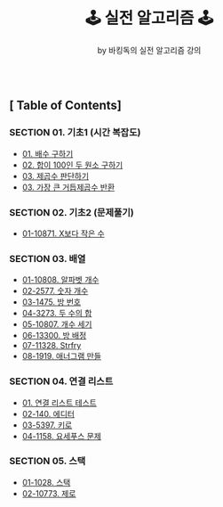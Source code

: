 <div align="center">

<h1> 🕹 <b>실전 알고리즘</b> 🕹 </h1>
<p> by 바킹독의 실전 알고리즘 강의 </p>

</div>

<br>
<br>

## [ Table of Contents]
### **SECTION 01. 기초1 (시간 복잡도)**
- [01. 배수 구하기](https://github.com/kellyihyeon/algorithm/blob/main/barkingdog-tutorial/src/com/github/kellyihyeon/section01_timecomplexity/MultipleFinder.java)
- [02. 합이 100인 두 원소 구하기](https://github.com/kellyihyeon/algorithm/blob/main/barkingdog-tutorial/src/com/github/kellyihyeon/section01_timecomplexity/PairWithSum100Finder.java)
- [03. 제곱수 판단하기](https://github.com/kellyihyeon/algorithm/blob/main/barkingdog-tutorial/src/com/github/kellyihyeon/section01_timecomplexity/PerfectSquare.java)
- [03. 가장 큰 거듭제곱수 반환](https://github.com/kellyihyeon/algorithm/blob/main/barkingdog-tutorial/src/com/github/kellyihyeon/section01_timecomplexity/MaxPowerFinder.java)

### **SECTION 02. 기초2 (문제풀기)**
- [01-10871. X보다 작은 수](https://github.com/kellyihyeon/algorithm/blob/main/barkingdog-tutorial/src/com/github/kellyihyeon/section02_basic/NumberLessThanX.java)

### **SECTION 03. 배열**
- [01-10808. 알파벳 개수](https://github.com/kellyihyeon/algorithm/blob/main/barkingdog-tutorial/src/com/github/kellyihyeon/section03_array/AlphabetCounter.java)
- [02-2577. 숫자 개수](https://github.com/kellyihyeon/algorithm/blob/main/barkingdog-tutorial/src/com/github/kellyihyeon/section03_array/NumbersCounter.java)
- [03-1475. 방 번호](https://github.com/kellyihyeon/algorithm/blob/main/barkingdog-tutorial/src/com/github/kellyihyeon/section03_array/RoomNumber.java)
- [04-3273. 두 수의 합](https://github.com/kellyihyeon/algorithm/blob/main/barkingdog-tutorial/src/com/github/kellyihyeon/section03_array/TwoNumberSum.java)
- [05-10807. 개수 세기](https://github.com/kellyihyeon/algorithm/blob/main/barkingdog-tutorial/src/com/github/kellyihyeon/section03_array/Counter.java)
- [06-13300. 방 배정](https://github.com/kellyihyeon/algorithm/blob/main/barkingdog-tutorial/src/com/github/kellyihyeon/section03_array/RoomAssignment.java)
- [07-11328. Strfry](https://github.com/kellyihyeon/algorithm/blob/main/barkingdog-tutorial/src/com/github/kellyihyeon/section03_array/Strfry.java)
- [08-1919. 애너그램 만들](https://github.com/kellyihyeon/algorithm/blob/main/barkingdog-tutorial/src/com/github/kellyihyeon/section03_array/AnagramSolver.java)

### **SECTION 04. 연결 리스트**
- [01. 연결 리스트 테스트](https://github.com/kellyihyeon/algorithm/blob/main/barkingdog-tutorial/src/com/github/kellyihyeon/section04linkedlist/LinkedListTest.java)
- [02-140. 에디터](https://github.com/kellyihyeon/algorithm/blob/main/barkingdog-tutorial/src/com/github/kellyihyeon/section04linkedlist/Editor.java)
- [03-5397. 키로](https://github.com/kellyihyeon/algorithm/blob/main/barkingdog-tutorial/src/com/github/kellyihyeon/section04linkedlist/Keylogger.java)
- [04-1158. 요세푸스 문제](https://github.com/kellyihyeon/algorithm/blob/main/barkingdog-tutorial/src/com/github/kellyihyeon/section04linkedlist/JosephusProblem.java)

### **SECTION 05. 스택**
- [01-1028. 스택](https://github.com/kellyihyeon/algorithm/blob/main/barkingdog-tutorial/src/com/github/kellyihyeon/section05stack/Stack.java)
- [02-10773. 제로](https://github.com/kellyihyeon/algorithm/blob/main/barkingdog-tutorial/src/com/github/kellyihyeon/section05stack/Zero.java)